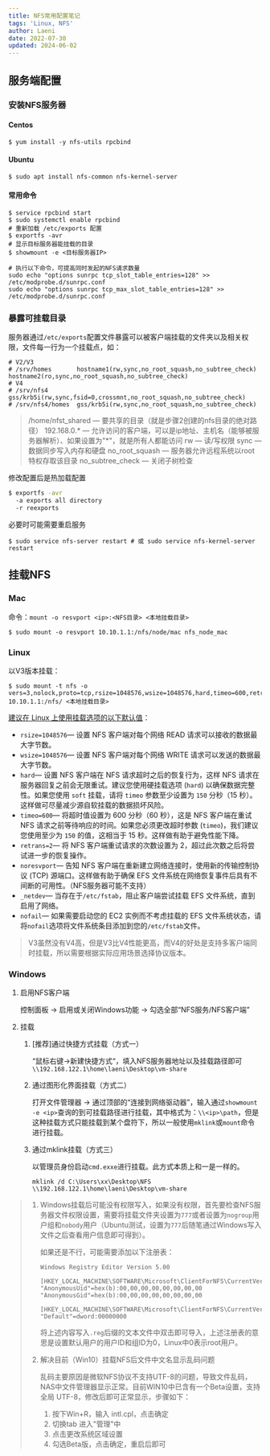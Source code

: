 ```yaml
---
title: NFS常用配置笔记
tags: 'Linux, NFS'
author: Laeni
date: 2022-07-30
updated: 2024-06-02
---
```


## 服务端配置

### 安装NFS服务器

#### Centos

```shell
$ yum install -y nfs-utils rpcbind
```

#### Ubuntu

```shell
$ sudo apt install nfs-common nfs-kernel-server
```

#### 常用命令

```shell
$ service rpcbind start
$ sudo systemctl enable rpcbind
# 重新加载 /etc/exports 配置
$ exportfs -avr
# 显示目标服务器能挂载的目录
$ showmount -e <目标服务器IP>

# 执行以下命令，可提高同时发起的NFS请求数量
sudo echo "options sunrpc tcp_slot_table_entries=128" >>  /etc/modprobe.d/sunrpc.conf 
sudo echo "options sunrpc tcp_max_slot_table_entries=128" >>  /etc/modprobe.d/sunrpc.conf
```

### 暴露可挂载目录

服务器通过`/etc/exports`配置文件暴露可以被客户端挂载的文件夹以及相关权限，文件每一行为一个挂载点，如：

```
# V2/V3
# /srv/homes       hostname1(rw,sync,no_root_squash,no_subtree_check) hostname2(ro,sync,no_root_squash,no_subtree_check)
# V4
# /srv/nfs4        gss/krb5i(rw,sync,fsid=0,crossmnt,no_root_squash,no_subtree_check)
# /srv/nfs4/homes  gss/krb5i(rw,sync,no_root_squash,no_subtree_check)
```

> /home/nfst_shared — 要共享的目录（就是步骤2创建的nfs目录的绝对路径）
> 192.168.0.*              — 允许访问的客户端，可以是ip地址、主机名（能够被服务器解析）、如果设置为"*"，就是所有人都能访问
> rw                              — 读/写权限
> sync                          — 数据同步写入内存和硬盘
> no_root_squash      — 服务器允许远程系统以root特权存取该目录
> no_subtree_check  — 关闭子树检查

修改配置后是热加载配置

```bash
$ exportfs -avr
  -a exports all directory
  -r reexports
```

必要时可能需要重启服务

```shell
$ sudo service nfs-server restart # 或 sudo service nfs-kernel-server restart
```

## 挂载NFS

### Mac

命令：`mount -o resvport <ip>:<NFS目录> <本地挂载目录>`

```shell
$ sudo mount -o resvport 10.10.1.1:/nfs/node/mac nfs_node_mac
```

### Linux

以V3版本挂载：

```shell
$ sudo mount -t nfs -o vers=3,nolock,proto=tcp,rsize=1048576,wsize=1048576,hard,timeo=600,retrans=2,resvport 10.10.1.1:/nfs/ <本地挂载目录>
```

[建议在 Linux 上使用挂载选项的以下默认值](https://docs.amazonaws.cn/efs/latest/ug/mounting-fs-nfs-mount-settings.html)：

- `rsize=1048576`— 设置 NFS 客户端对每个网络 READ 请求可以接收的数据最大字节数。
- `wsize=1048576`— 设置 NFS 客户端对每个网络 WRITE 请求可以发送的数据最大字节数。
- `hard`— 设置 NFS 客户端在 NFS 请求超时之后的恢复行为，这样 NFS 请求在服务器回复之前会无限重试。建议您使用硬挂载选项 (`hard`) 以确保数据完整性。如果您使用 `soft` 挂载，请将 `timeo` 参数至少设置为 `150` 分秒（15 秒）。这样做可尽量减少源自软挂载的数据损坏风险。
- `timeo=600`— 将超时值设置为 600 分秒（60 秒），这是 NFS 客户端在重试 NFS 请求之前等待响应的时间。如果您必须更改超时参数 (`timeo`)，我们建议您使用至少为 `150` 的值，这相当于 15 秒。这样做有助于避免性能下降。
- `retrans=2`— 将 NFS 客户端重试请求的次数设置为 2，超过此次数之后将尝试进一步的恢复操作。
- `noresvport`— 告知 NFS 客户端在重新建立网络连接时，使用新的传输控制协议 (TCP) 源端口。这样做有助于确保 EFS 文件系统在网络恢复事件后具有不间断的可用性。（NFS服务器可能不支持）
- `_netdev`— 当存在于`/etc/fstab`，阻止客户端尝试挂载 EFS 文件系统，直到启用了网络。
- `nofail`— 如果需要启动您的 EC2 实例而不考虑挂载的 EFS 文件系统状态，请将`nofail`选项将文件系统条目添加到您的`/etc/fstab`文件。

> V3虽然没有V4高，但是V3比V4性能更高，而V4的好处是支持多客户端同时挂载，所以需要根据实际应用场景选择协议版本。

### Windows

1. 启用NFS客户端

   控制面板 -> 启用或关闭Windows功能 -> 勾选全部“NFS服务/NFS客户端”

2. 挂载

   1. [推荐]通过快捷方式挂载（方式一）

      “鼠标右键->新建快捷方式“，填入NFS服务器地址以及挂载路径即可`\\192.168.122.1\home\laeni\Desktop\vm-share`

   2. 通过图形化界面挂载（方式二）

      打开文件管理器 -> 通过顶部的“连接到网络驱动器”，输入通过`showmount -e <ip>`查询的到可挂载路径进行挂载，其中格式为：`\\<ip>\path`，但是这种挂载方式只能挂载到某个盘符下，所以一般使用`mklink`或`mount`命令进行挂载。

   3. 通过mklink挂载（方式三）

      以管理员身份启动`cmd.exxe`进行挂载。此方式本质上和一是一样的。

      ```
      mklink /d C:\Users\xx\Desktop\NFS \\192.168.122.1\home\laeni\Desktop\vm-share
      ```

> 1. Windows挂载后可能没有权限写入，如果没有权限，首先要检查NFS服务器文件权限设置，需要将挂载文件夹设置为`777`或者设置为`nogroup`用户组和`nobody`用户（Ubuntu测试，设置为`777`后随笔通过Windows写入文件之后查看用户信息即可得到）。
>
>    如果还是不行，可能需要添加以下注册表：
>
>    ```
>    Windows Registry Editor Version 5.00
>    
>    [HKEY_LOCAL_MACHINE\SOFTWARE\Microsoft\ClientForNFS\CurrentVersion\Default]
>    "AnonymousUid"=hex(b):00,00,00,00,00,00,00,00
>    "AnonymousGid"=hex(b):00,00,00,00,00,00,00,00
>    
>    [HKEY_LOCAL_MACHINE\SOFTWARE\Microsoft\ClientForNFS\CurrentVersion\Default\RegNotify]
>    "Default"=dword:00000000
>    ```
>
>    将上述内容写入`.reg`后缀的文本文件中双击即可导入，上述注册表的意思是设置默认用户的用户ID和组ID为0，Linux中0表示root用户。
>
> 2. 解决目前（Win10）挂载NFS后文件中文名显示乱码问题
>
>    乱码主要原因是微软NFS协议不支持UTF-8的问题，导致文件乱码，NAS中文件管理器显示正常。目前WIN10中已含有一个Beta设置，支持全局 UTF-8，修改后即可正常显示，步骤如下：
>
>    1. 按下Win+R，输入 intl.cpl，点击确定
>    2. 切换tab 进入"管理"中
>    3. 点击更改系统区域设置
>    4. 勾选Beta版，点击确定，重启后即可

